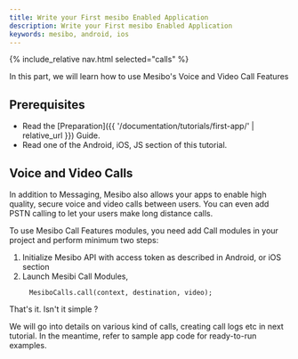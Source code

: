 ```yaml
---
title: Write your First mesibo Enabled Application
description: Write your First mesibo Enabled Application
keywords: mesibo, android, ios
---
```

{% include_relative nav.html selected="calls" %}

In this part, we will learn how to use Mesibo's Voice and Video Call Features

## Prerequisites
- Read the [Preparation]({{ '/documentation/tutorials/first-app/' | relative_url }}) Guide.
- Read one of the Android, iOS, JS section of this tutorial.

## Voice and Video Calls
In addition to Messaging, Mesibo also allows your apps to enable high quality, secure voice and video calls between users. You can even add PSTN calling to let your users make long distance calls.

To use Mesibo Call Features modules, you need add Call modules in your project and perform minimum two steps:

 1. Initialize Mesibo API with access token as described in Android, or iOS section
 2. Launch Mesibi Call Modules,

```
     MesiboCalls.call(context, destination, video);
```
That's it. Isn't it simple ?

We will go into details on various kind of calls, creating call logs etc in next tutorial. In the meantime, refer to sample app code for ready-to-run examples.

